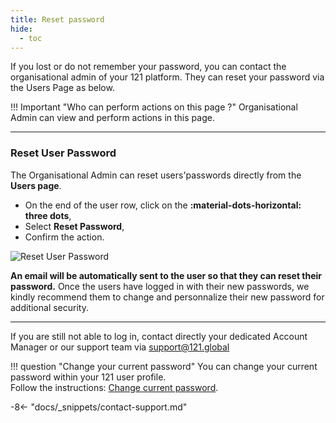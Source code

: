 ```yaml
---
title: Reset password
hide:
  - toc
---
```


If you lost or do not remember your password, you can contact the organisational admin of your 121 platform. They can reset your password via the Users Page as below.

!!! Important "Who can perform actions on this page ?"
    Organisational Admin can view and perform actions in this page.

---

### Reset User Password

The Organisational Admin can reset users'passwords directly from the **Users page**.

- On the end of the user row, click on the **:material-dots-horizontal: three dots**,
- Select **Reset Password**,
- Confirm the action.

![Reset User Password](../assets/img/ResetPasswordUser.png)

**An email will be automatically sent to the user so that they can reset their password.** Once the users have logged in with their new passwords, we kindly recommend them to change and personnalize their new password for additional security.

---

If you are still not able to log in, contact directly your dedicated Account Manager or our support team via <support@121.global>

!!! question "Change your current password"
    You can change your current password within your 121 user profile.  
    Follow the instructions: [Change current password](./change-current-password.md).

-8<- "docs/_snippets/contact-support.md"
